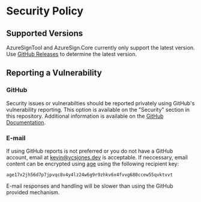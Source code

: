 # Security Policy

## Supported Versions

AzureSignTool and AzureSign.Core currently only support the latest version. Use [GitHub Releases](https://github.com/vcsjones/AzureSignTool/releases/latest) to determine the latest version.

## Reporting a Vulnerability

### GitHub

Security issues or vulnerabilties should be reported privately using GitHub's vulnerability reporting. This option is available on the "Security" section in this repository. Additional information is available on the [GitHub Documentation](https://docs.github.com/code-security/security-advisories/guidance-on-reporting-and-writing-information-about-vulnerabilities/privately-reporting-a-security-vulnerability#privately-reporting-a-security-vulnerability).

### E-mail

If using GitHub reports is not preferred or you do not have a GitHub account, email at kevin@vcsjones.dev is acceptable. If neccessary, email content can be encrypted using [age](https://filippo.io/age) using the following recipient key:

```plain
age17x2jh56d7p7jpvqc8v4y4lz24w6g9r9zhkv6x4fvvg680ccew55qvktvvt
```

E-mail responses and handling will be slower than using the GitHub provided mechanism.
